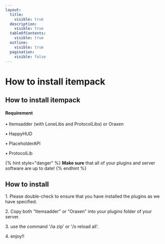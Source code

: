 ```yaml
---
layout:
  title:
    visible: true
  description:
    visible: true
  tableOfContents:
    visible: true
  outline:
    visible: true
  pagination:
    visible: false
---
```


# How to install itempack

## How to install itempack

#### Requirement

• Itemsadder (with LoneLibs and ProtocolLibs) or Oraxen&#x20;

• HappyHUD

• PlaceholderAPI&#x20;

• ProtocolLib

{% hint style="danger" %}
**Make sure** that all of your plugins and server software are up to date!
{% endhint %}

## How to install

1\. Please double-check to ensure that you have installed the plugins as we have specified.

2\. Copy both "Itemsadder" or "Oraxen" into your plugins folder of your server.

3\. use the command '/ia zip' or '/o reload all'.&#x20;

4\. enjoy!!
